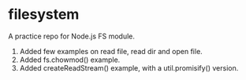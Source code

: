 # filesystem
A practice repo for Node.js FS module.
1. Added few examples on read file, read dir and open file.
2. Added fs.chowmod() example.
3. Added createReadStream() example, with a util.promisify() version.